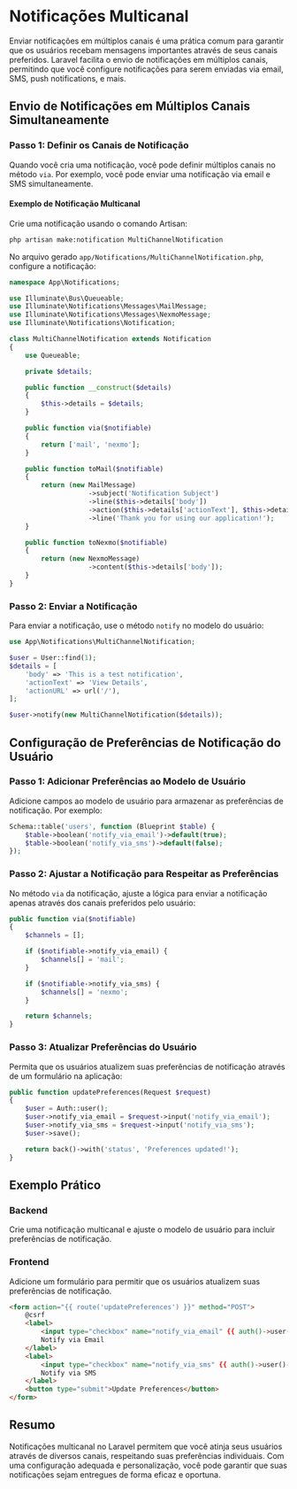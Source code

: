 # Notificações Multicanal

Enviar notificações em múltiplos canais é uma prática comum para garantir que os usuários recebam mensagens importantes através de seus canais preferidos. Laravel facilita o envio de notificações em múltiplos canais, permitindo que você configure notificações para serem enviadas via email, SMS, push notifications, e mais.

## Envio de Notificações em Múltiplos Canais Simultaneamente

### Passo 1: Definir os Canais de Notificação

Quando você cria uma notificação, você pode definir múltiplos canais no método `via`. Por exemplo, você pode enviar uma notificação via email e SMS simultaneamente.

#### Exemplo de Notificação Multicanal

Crie uma notificação usando o comando Artisan:

```bash
php artisan make:notification MultiChannelNotification
```

No arquivo gerado `app/Notifications/MultiChannelNotification.php`, configure a notificação:

```php
namespace App\Notifications;

use Illuminate\Bus\Queueable;
use Illuminate\Notifications\Messages\MailMessage;
use Illuminate\Notifications\Messages\NexmoMessage;
use Illuminate\Notifications\Notification;

class MultiChannelNotification extends Notification
{
    use Queueable;

    private $details;

    public function __construct($details)
    {
        $this->details = $details;
    }

    public function via($notifiable)
    {
        return ['mail', 'nexmo'];
    }

    public function toMail($notifiable)
    {
        return (new MailMessage)
                    ->subject('Notification Subject')
                    ->line($this->details['body'])
                    ->action($this->details['actionText'], $this->details['actionURL'])
                    ->line('Thank you for using our application!');
    }

    public function toNexmo($notifiable)
    {
        return (new NexmoMessage)
                    ->content($this->details['body']);
    }
}
```

### Passo 2: Enviar a Notificação

Para enviar a notificação, use o método `notify` no modelo do usuário:

```php
use App\Notifications\MultiChannelNotification;

$user = User::find(1);
$details = [
    'body' => 'This is a test notification',
    'actionText' => 'View Details',
    'actionURL' => url('/'),
];

$user->notify(new MultiChannelNotification($details));
```

## Configuração de Preferências de Notificação do Usuário

### Passo 1: Adicionar Preferências ao Modelo de Usuário

Adicione campos ao modelo de usuário para armazenar as preferências de notificação. Por exemplo:

```php
Schema::table('users', function (Blueprint $table) {
    $table->boolean('notify_via_email')->default(true);
    $table->boolean('notify_via_sms')->default(false);
});
```

### Passo 2: Ajustar a Notificação para Respeitar as Preferências

No método `via` da notificação, ajuste a lógica para enviar a notificação apenas através dos canais preferidos pelo usuário:

```php
public function via($notifiable)
{
    $channels = [];

    if ($notifiable->notify_via_email) {
        $channels[] = 'mail';
    }

    if ($notifiable->notify_via_sms) {
        $channels[] = 'nexmo';
    }

    return $channels;
}
```

### Passo 3: Atualizar Preferências do Usuário

Permita que os usuários atualizem suas preferências de notificação através de um formulário na aplicação:

```php
public function updatePreferences(Request $request)
{
    $user = Auth::user();
    $user->notify_via_email = $request->input('notify_via_email');
    $user->notify_via_sms = $request->input('notify_via_sms');
    $user->save();

    return back()->with('status', 'Preferences updated!');
}
```

## Exemplo Prático

### Backend

Crie uma notificação multicanal e ajuste o modelo de usuário para incluir preferências de notificação.

### Frontend

Adicione um formulário para permitir que os usuários atualizem suas preferências de notificação.

```html
<form action="{{ route('updatePreferences') }}" method="POST">
    @csrf
    <label>
        <input type="checkbox" name="notify_via_email" {{ auth()->user()->notify_via_email ? 'checked' : '' }}>
        Notify via Email
    </label>
    <label>
        <input type="checkbox" name="notify_via_sms" {{ auth()->user()->notify_via_sms ? 'checked' : '' }}>
        Notify via SMS
    </label>
    <button type="submit">Update Preferences</button>
</form>
```

## Resumo

Notificações multicanal no Laravel permitem que você atinja seus usuários através de diversos canais, respeitando suas preferências individuais. Com uma configuração adequada e personalização, você pode garantir que suas notificações sejam entregues de forma eficaz e oportuna.
